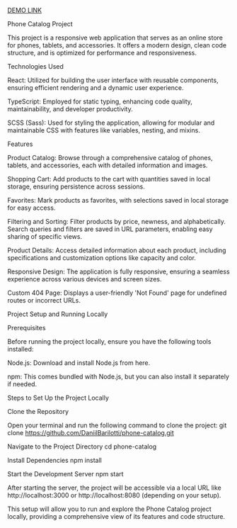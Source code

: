 [DEMO LINK](https://daniilbarilotti.github.io/phone-catalog/)

Phone Catalog Project

This project is a responsive web application that serves as an online store for phones, tablets, and accessories. It offers a modern design, clean code structure, and is optimized for performance and responsiveness.

Technologies Used

React: Utilized for building the user interface with reusable components, ensuring efficient rendering and a dynamic user experience.

TypeScript: Employed for static typing, enhancing code quality, maintainability, and developer productivity.

SCSS (Sass): Used for styling the application, allowing for modular and maintainable CSS with features like variables, nesting, and mixins.

Features

Product Catalog: Browse through a comprehensive catalog of phones, tablets, and accessories, each with detailed information and images.

Shopping Cart: Add products to the cart with quantities saved in local storage, ensuring persistence across sessions.

Favorites: Mark products as favorites, with selections saved in local storage for easy access.

Filtering and Sorting: Filter products by price, newness, and alphabetically. Search queries and filters are saved in URL parameters, enabling easy sharing of specific views.

Product Details: Access detailed information about each product, including specifications and customization options like capacity and color.

Responsive Design: The application is fully responsive, ensuring a seamless experience across various devices and screen sizes.

Custom 404 Page: Displays a user-friendly 'Not Found' page for undefined routes or incorrect URLs.


Project Setup and Running Locally

Prerequisites

Before running the project locally, ensure you have the following tools installed:

Node.js: Download and install Node.js from here.

npm: This comes bundled with Node.js, but you can also install it separately if needed.

Steps to Set Up the Project Locally

Clone the Repository

Open your terminal and run the following command to clone the project:
git clone https://github.com/DaniilBarilotti/phone-catalog.git

Navigate to the Project Directory
cd phone-catalog

Install Dependencies
npm install

Start the Development Server
npm start

After starting the server, the project will be accessible via a local URL like http://localhost:3000 or http://localhost:8080 (depending on your setup).

This setup will allow you to run and explore the Phone Catalog project locally, providing a comprehensive view of its features and code structure.
